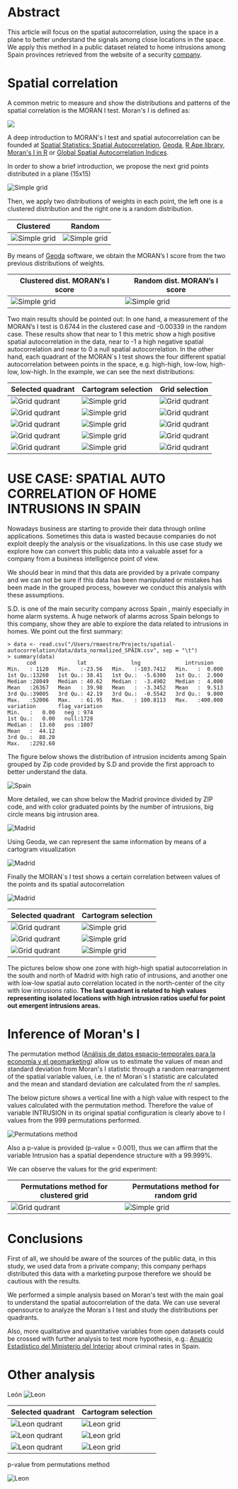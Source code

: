 Abstract
========

This article will focus on the spatial autocorrelation, using the space in a plane to better understand the signals among close locations in the space. We apply this method in a public dataset related to home intrusions among Spain provinces retrieved from the website of a security [company](http://www.conseguridad.org/cp/).




Spatial correlation
===================
A common metric to measure and show the distributions and patterns of the spatial correlation is the MORAN I test. Moran's I is defined as:

![](http://upload.wikimedia.org/math/2/c/9/2c9a9580448f41debc44790e9b5e2031.png)

A deep introduction to MORAN's I test and spatial autocorrelation can be founded at [Spatial Statistics: Spatial Autocorrelation][], [Geoda][], [R Ape library][],  [Moran's I in R][] or [Global Spatial Autocorrelation Indices][].

In order to show a brief introduction, we propose the next grid points distributed in a plane (15x15)

![Simple grid](../master/img/grid_clusteredMapNewFrame.png?raw=true "Simple grid")

Then, we apply two distributions of weights in each point, the left one is a clustered distribution and the right one is a random distribution.

Clustered | Random |
----------|----------|
![Simple grid](../master/img/grid_clusteredCartogramNewFrame.png?raw=true "Simple grid") | ![Simple grid](../master/img/grid_randomCartogramNewFrame.png?raw=true "Simple grid")  |

By means of [Geoda][] software, we obtain the MORAN’s I score from the two previous distributions of weights.


Clustered dist. MORAN’s I score | Random dist. MORAN’s I score |
----------|----------|
![Simple grid](../master/img/grid_clusteredLisaScatterPlotFrame.png?raw=true "Simple grid") | ![Simple grid](../master/img/grid_randomLisaScatterPlotFrame.png?raw=true "Simple grid")  |


Two main results should be pointed out: In one hand,  a measurement of the MORAN’s I test is 0.6744 in the clustered case and -0.00339 in the random case. These results show that near to 1 this metric show a high positive spatial autocorrelation in the data, near to -1 a high negative spatial autocorrelation and near to 0 a null spatial autocorrelation. In the other hand, each quadrant of the MORAN`s I test shows the four different spatial autocorrelation between points in the space, e.g. high-high, low-low, high-low, low-high.
In the example, we can see the next distributions:


Selected quadrant | Cartogram selection | Grid selection |
----------|----------|----------|
![Grid qudrant](../master/img/grid/quadrant1/grid_clusteredLisaScatterPlotFrame.png?raw=true "Grid qudrant") | ![Simple grid](../master/img/grid/quadrant1/grid_clusteredCartogramNewFrame.png?raw=true "Grid qudrant") | ![Grid qudrant](../master/img/grid/quadrant1/grid_clusteredMapNewFrame.png?raw=true "Grid qudrant") |
![Grid qudrant](../master/img/grid/quadrant2/grid_clusteredLisaScatterPlotFrame.png?raw=true "Grid qudrant") | ![Simple grid](../master/img/grid/quadrant2/grid_clusteredCartogramNewFrame.png?raw=true "Grid qudrant") | ![Grid qudrant](../master/img/grid/quadrant2/grid_clusteredMapNewFrame.png?raw=true "Grid qudrant") |
![Grid qudrant](../master/img/grid/quadrant3/grid_clusteredLisaScatterPlotFrame.png?raw=true "Grid qudrant") | ![Simple grid](../master/img/grid/quadrant3/grid_clusteredCartogramNewFrame.png?raw=true "Grid qudrant") | ![Grid qudrant](../master/img/grid/quadrant3/grid_clusteredMapNewFrame.png?raw=true "Grid qudrant") |
![Grid qudrant](../master/img/grid/quadrant4/grid_clusteredLisaScatterPlotFrame.png?raw=true "Grid qudrant") | ![Simple grid](../master/img/grid/quadrant4/grid_clusteredCartogramNewFrame.png?raw=true "Grid qudrant") | ![Grid qudrant](../master/img/grid/quadrant4/grid_clusteredMapNewFrame.png?raw=true "Grid qudrant") |
![Grid qudrant](../master/img/grid/quadrant5/grid_clusteredLisaScatterPlotFrame.png?raw=true "Grid qudrant") | ![Simple grid](../master/img/grid/quadrant5/grid_clusteredCartogramNewFrame.png?raw=true "Grid qudrant") | ![Grid qudrant](../master/img/grid/quadrant5/grid_clusteredMapNewFrame.png?raw=true "Grid qudrant") |



USE CASE: SPATIAL AUTO CORRELATION OF HOME INTRUSIONS IN SPAIN
==============================================================
Nowadays business are starting to provide their data through online applications. Sometimes this data is wasted because companies do not exploit deeply the analysis or the visualizations. 
In this use case study we explore how can convert this public data into a valuable asset for a company from a business intelligence point of view. 

We should bear in mind that this data are provided by a private company and we can not be sure if this data has been manipulated or mistakes has been made in the grouped process, however we conduct this analysis with these assumptions.

S.D. is one of the main security company across Spain , mainly especially in home alarm systems. A huge network of alarms across Spain belongs to this company, show they are able to explore the data related to intrusions in homes. 
We point out the first summary:

    > data <- read.csv("/Users/rmaestre/Projects/spatial-autocorrelation/data/data_normalized_SPAIN.csv", sep = "\t")
    > summary(data)
          cod             lat              lng              intrusion      
    Min.   : 1120   Min.   :-23.56   Min.   :-103.7412   Min.   :  0.000  
    1st Qu.:13260   1st Qu.: 38.41   1st Qu.:  -5.6300   1st Qu.:  2.000  
    Median :28049   Median : 40.62   Median :  -3.4902   Median :  4.000  
    Mean   :26367   Mean   : 39.98   Mean   :  -3.3452   Mean   :  9.513  
    3rd Qu.:39005   3rd Qu.: 42.19   3rd Qu.:  -0.5542   3rd Qu.:  9.000  
    Max.   :52006   Max.   : 61.95   Max.   : 100.8113   Max.   :400.000  
    variation       flag_variation
    Min.   :   0.00   neg : 974     
    1st Qu.:   0.00   null:1728     
    Median :  13.60   pos :1807     
    Mean   :  44.12                 
    3rd Qu.:  88.20                 
    Max.   :2292.60 

The figure below shows the distribution of intrusion incidents among Spain grouped by Zip code provided by S.D and provide the first approach to better understand the data.

![Spain](../master/img/qgis/spain.png?raw=true "Spain")

 More detailed, we can show below the Madrid province divided by ZIP code, and with color graduated points by the number of intrusions, big circle means big intrusion area.
 
![Madrid](../master/img/qgis/madrid.png?raw=true "Madrid")
 
Using Geoda, we can represent the same information by means of a cartogram visualization
 
![Madrid](../master/img/madridCartogramNewFrame.png?raw=true "Madrid")

Finally the MORAN`s I test shows a certain correlation between values of the points and its spatial autocorrelation
 
![Madrid](../master/img/madridLisaScatterPlotFrame.png?raw=true "Madrid")



Selected quadrant | Cartogram selection
----------|----------|
![Grid qudrant](../master/img/madrid/quadrant1/madridLisaScatterPlotFrame.png?raw=true "Grid qudrant") | ![Simple grid](../master/img/madrid/quadrant1/madridCartogramNewFrame.png?raw=true "Grid qudrant") |
![Grid qudrant](../master/img/madrid/quadrant2/madridLisaScatterPlotFrame.png?raw=true "Grid qudrant") | ![Simple grid](../master/img/madrid/quadrant2/madridCartogramNewFrame.png?raw=true "Grid qudrant") |
![Grid qudrant](../master/img/madrid/quadrant3/madridLisaScatterPlotFrame.png?raw=true "Grid qudrant") | ![Simple grid](../master/img/madrid/quadrant3/madridCartogramNewFrame.png?raw=true "Grid qudrant") |



The pictures below show one zone with high-high spatial autocorrelation in the south and north of Madrid with high ratio of intrusions, and another one  with low-low spatial auto correlation located in the north-center of the city with low intrusions ratio. **The last quadrant is related to high values representing isolated locations with high intrusion ratios useful for point out emergent intrusions areas.**
 

Inference of Moran's I
===================
The permutation method ([Análisis de datos espacio-temporales para la economía y el geomarketing][]) allow us to estimate the values of mean and standard deviation from Moran's I statistic through a random rearrangement of the spatial variable values, i.e. the n! Moran`s I statistic are calculated and the mean and standard deviation are calculated from the n! samples.

The below picture shows a vertical line  with a high value with respect to the values calculated with the permutation method. Therefore the value of variable INTRUSION in its original spatial configuration is clearly above to I values from the 999 permutations performed.

![Permutations method](../master/img/permutations_method.png?raw=true "Permutations method")

Also a p-value is provided (p-value = 0.001), thus we can affirm that the variable Intrusion has a spatial dependence structure with a 99.999%.

We can observe the values for the grid experiment:

Permutations method for clustered grid | Permutations method for random grid
----------|----------|
![Grid qudrant](../master/img/permutations_method_clustered_grid.png?raw=true "Grid qudrant") | ![Simple grid](../master/img/permutations_method_random_grid.png?raw=true "Grid qudrant")

Conclusions
===================
First of all, we should be aware of the sources of the public data, in this study, we used data from a private company; this company perhaps distributed this data with a marketing purpose therefore we should be cautious with the results.

We performed a simple analysis based on Moran's test with the main goal to understand the spatial autocorrelation of the data. We can use several opensource to analyze the Moran`s I test and study the distributions per quadrants.

Also, more qualitative and quantitative variables from open datasets could be crossed with further analysis to test more hypothesis, e.g.: [Anuario Estadístico del Ministerio del Interior](http://www.interior.gob.es/file/63/63661/63661.pdf) about criminal rates in Spain.


Other analysis
===================

León
![Leon](../master/img/leon/leon.png?raw=true "Leon") 


Selected quadrant | Cartogram selection
----------|----------|
![Leon qudrant](../master/img/leon/quadrant1/leonLisaScatterPlotFrame.png?raw=true "Leon qudrant") | ![Leon grid](../master/img/leon/quadrant1/leonCartogramNewFrame.png?raw=true "Leon qudrant") |
![Leon qudrant](../master/img/leon/quadrant2/leonLisaScatterPlotFrame.png?raw=true "Leon qudrant") | ![Leon grid](../master/img/leon/quadrant2/leonCartogramNewFrame.png?raw=true "Leon qudrant") |
![Leon qudrant](../master/img/leon/quadrant3/leonLisaScatterPlotFrame.png?raw=true "Leon qudrant") | ![Leon grid](../master/img/leon/quadrant3/leonCartogramNewFrame.png?raw=true "Leon qudrant") |

p-value from permutations method

![Leon](../master/img/leon/permutation_method.png?raw=true "Leon") 



  [Moran's_I]: http://en.wikipedia.org/wiki/Moran's_I        "Moran's_I"
  [Moran's I in R]:  http://www.ats.ucla.edu/stat/r/faq/morans_i.htm  "Yahoo Search"
  [Spatial Statistics: Spatial Autocorrelation]:    http://libraries.mit.edu/news/category/subject-areas/gis/    "Spatial correlation"
  [Geoda]: http://geodacenter.asu.edu/ "Geoda"
  [R Ape library]: http://cran.r-project.org/web/packages/ape/ "APE R"
  [Global Spatial Autocorrelation Indices]: http://www.lpc.uottawa.ca/publications/moransi/moran.htm "GSAI"
  [Análisis de datos espacio-temporales para la economía y el geomarketing]: http://www.researchgate.net/publication/256116713_Anlisis_de_datos_espacio-temporales_para_la_economa_y_el_geomarketing "Analisis de datos espacio temporales"
